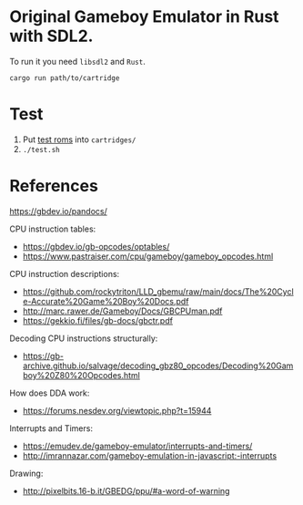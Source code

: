 # Original Gameboy Emulator in Rust with SDL2.

To run it you need `libsdl2` and `Rust`.

```
cargo run path/to/cartridge
```

# Test

1. Put [test roms](https://github.com/retrio/gb-test-roms/tree/master/cpu_instrs/individual) into `cartridges/`
2. `./test.sh`

# References

https://gbdev.io/pandocs/

CPU instruction tables:

- https://gbdev.io/gb-opcodes/optables/
- https://www.pastraiser.com/cpu/gameboy/gameboy_opcodes.html

CPU instruction descriptions:

- https://github.com/rockytriton/LLD_gbemu/raw/main/docs/The%20Cycle-Accurate%20Game%20Boy%20Docs.pdf
- http://marc.rawer.de/Gameboy/Docs/GBCPUman.pdf
- https://gekkio.fi/files/gb-docs/gbctr.pdf

Decoding CPU instructions structurally:

- https://gb-archive.github.io/salvage/decoding_gbz80_opcodes/Decoding%20Gamboy%20Z80%20Opcodes.html

How does DDA work:

- https://forums.nesdev.org/viewtopic.php?t=15944

Interrupts and Timers:

- https://emudev.de/gameboy-emulator/interrupts-and-timers/
- http://imrannazar.com/gameboy-emulation-in-javascript:-interrupts

Drawing:

- http://pixelbits.16-b.it/GBEDG/ppu/#a-word-of-warning

